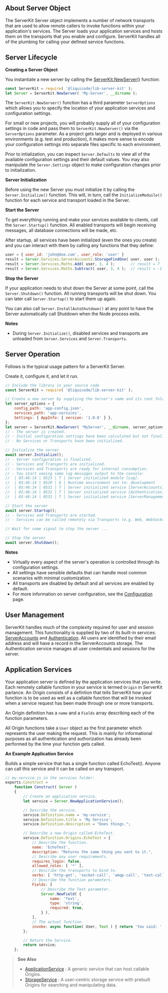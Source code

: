 
About Server Object
---------------------------------------------------------------------

The ServerKit Server object implements a number of network transports
that are used to allow remote callers to invoke functions within your application's services.
The Server loads your application services and hosts them on the transports that you enable and configure.
ServerKit handles all of the plumbing for calling your defined service functions.


Server Lifecycle
---------------------------------------------------------------------

**Creating a Server Object**

You instantiate a new server by calling the [ServerKit.NewServer()](api/1002-ServerKit.NewServer.md) function:

~~~javascript
const ServerKit = require( '@liquicode/lib-server-kit' );
let Server = ServerKit.NewServer( 'My-Server', __dirname );
~~~

The `ServerKit.NewServer()` function has a third parameter `ServerOptions` which allows you to specify
the location of your application services and configuration settings.

For small or new projects, you will probably supply all of your configuration settings in code and
pass them to `ServerKit.NewServer()` via the `ServerOptions` parameter.
As a project gets larger and is deployed in various environments (e.g. test and production),
it makes more sense to encode your configuration settings into separate files specific to each environment.

Prior to intialization, you can inspect `Server.Defaults` to view all of the available configuration settings
and their default values.
You may also manipulate the `Server.Settings` object to make configuration changes prior to initialization.

**Server Initialization**

Before using the new Server you must initialize it by calling the `Server.Initialize()` function.
This will, in turn, call the `InitializeModuile()` function for each service and transport loaded in the Server.

**Start the Server**

To get everything running and make your services available to clients, call the `Server.Startup()` function.
All enabled transports will begin receiving messages, all database connections will be made, etc.

After startup, all services have been initialized (even the ones you create) and you can interact with them
by calling any functions that they define:
```javascript
user = { user_id: 'john@doe.com', user_role: 'user' }
result = Server.Services.ServerAccounts.StorageFindOne( user, user );  // result = user from storage
result = Server.Services.Maths.Add( user, 3, 4 );       // result = 7
result = Server.Services.Maths.Subtract( user, 3, 4 );  // result = -1
```

**Stop the Server**

If your application needs to shut down the Server at some point, call the `Server.Shutdown()` function.
All running transports will be shut down.
You can later call `Server.Startup()` to start them up again.

You can also call `Server.InstallAutoShutdown()` at any point to have the Server automatically
call Shutdown when the Node process exits.

**Notes**

- During `Server.Initialize()`, disabled services and transports are unloaded
	from `Server.Services` and `Server.Transports`.


Server Operation
---------------------------------------------------------------------

Follows is the typical usage pattern for a ServerKit Server.

Create it, configure it, and let it run.

~~~javascript
// Include the library in your source code
const ServerKit = require( '@liquicode/lib-server-kit' );

// Create a new server by supplying the Server's name and its root folder.
let server_options = {
	config_path: 'app-config.json',
	services_path: 'app-services',
	Settings: { AppInfo: { version: '1.0.0' } },
};
let server = ServerKit.NewServer( 'MyServer', __dirname, server_options );
// - The server is created.
// - Initial configuration settings have been calculated but not finalized.
// - No Services or Transports have been initialized.

// Initialize the server
await server.Initialize();
// - Server configuration is finalized.
// - Services and Transports are initialized.
// - Services and Transports are ready for internal consumption.
// - You start seeing some log messages output to the console:
//	| 03:46:14 | 0523 | T | Server initialized module [Log].
//	| 03:46:14 | 0529 | D | Runtime environment set to: development
//	| 03:46:14 | 0531 | T | Server initialized service [ServerAccounts].
//	| 03:46:14 | 0531 | T | Server initialized service [Authentication].
//	| 03:46:14 | 0531 | T | Server initialized service [ServerManagement].

// Start the server
await server.Startup();
// - Services and Transports are started.
// - Services can be called remotely via Transports (e.g. Web, WebSocket).

// Wait for some signal to stop the server ...

// Stop the server
await server.Shutdown();
~~~

**Notes**

- Virtually every aspect of the server's operation is controlled through its configuration settings.
- All settings have sensible defaults that can handle most common scenarios with minimal customization.
- All transports are disabled by default and all services are enabled by default.
- For more information on server configuration, see the [Configuration](guides/120-Configuration.md) page.


User Management
---------------------------------------------------------------------

ServerKit handles much of the complexity required for user and session management.
This functionality is supplied by two of its built-in services:
[ServerAccounts](api/2100-ServerAccounts-Object.md) and [Authentication](api/2200-Authentication-Object.md).
All users are identified by their email address and will have a record in the ServerAccounts storage.
The Authentication service manages all user credentials and sessions for the server.


Application Services
---------------------------------------------------------------------

Your application server is defined by the application services that you write.
Each remotely callable function in your service is termed `Origin` in ServerKit parlance.
An Origin consists of a defintion that tells ServerKit how your function is to be used
as well as a callable function that will be invoked when a service request has been made
through one or more transports.

An Origin definition has a `name` and a `Fields` array describing each of the function parameters.

All Origin functions take a `User` object as the first parameter which represents the user making the request.
This is mainly for informational purposes as all authentication and authorization has already been performed
by the time your function gets called.

**An Example Application Service**

Builds a simple service that has a single function called EchoTest().
Anyone can call this service and it can be called on any transport.

~~~javascript
// my-service.js in the services folder:
exports.Construct =
	function Construct( Server )
	{
		// Create an application service.
		let service = Server.NewApplicationService();

		// Describe the service.
		service.Definition.name = 'my-service';
		service.Definition.title = 'My Service';
		service.Definition.description = "Does things.";

		// Describe a new Origin called EchoTest.
		service.Definition.Origins.EchoTest = {
			// Describe the function.
			name: 'EchoTest',
			description: "Returns the same thing you sent to it.",
			// Describe any user requirements.
			requires_login: false,
			allowed_roles: [ '*' ],
			// Describe the transports to bind to.
			verbs: [ 'http-get', 'socket-call', 'amqp-call', 'text-call' ],
			// Describe the function parameters.
			Fields: [
				// Describe the Text parameter.
				Server.NewField( {
					name: 'Text',
					type: 'string',
					required: true,
				} ),
			],
			// The actual function.
			invoke: async function( User, Text ) { return 'You said: ' + Text; },
		};

		// Return the Service.
		return service;
	};
~~~

> **See Also**
> - [ApplicationService](api/1500-ApplicationService.Object.md) : A generic service that can host callable Origins.
> - [StorageService](api/1500-StorageService.Object.md) : A user-centric storage service with prebuilt Origins for searching and manipulating data.

